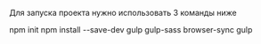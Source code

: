 Для запуска проекта нужно использовать 3 команды ниже

npm init
npm install --save-dev gulp gulp-sass browser-sync
gulp